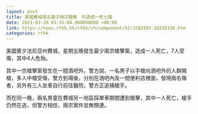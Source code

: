 ```yaml
---
layout: post
title: 美國費城周五最少兩宗槍擊　共造成一死七傷
date: 2021-03-28 03:35:04.000000000 +08:00
link: https://news.rthk.hk/rthk/ch/component/k2/1582955-20210328.htm
categories: rthk
---
```


美國賓夕法尼亞州費城，星期五晚發生最少兩宗槍擊案，造成一人死亡，7人受傷，其中4人危殆。

其中一宗槍擊案發生在一間酒吧外，警方說，一名男子以手槍向酒吧外的人群開槍，多人中槍受傷，警方到場後，分別在酒吧內及一間便利店裡面，發現兩名傷者，另外有三人坐車自行前往醫院，警方正追捕槍手。

而在同一晚，兩名男童在費城另一地區踩單車期間遭到槍擊，其中一人死亡，槍手仍然在逃，但警方相信，兩宗案件並無關連。
